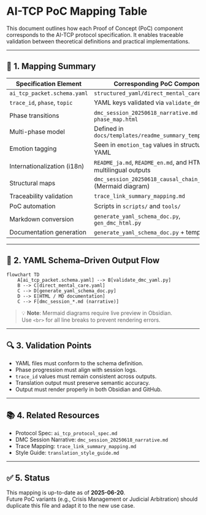 # AI-TCP PoC Mapping Table

This document outlines how each Proof of Concept (PoC) component corresponds to the AI-TCP protocol specification. It enables traceable validation between theoretical definitions and practical implementations.

---

## 🧭 1. Mapping Summary

| Specification Element          | Corresponding PoC Component                                     |
|-------------------------------|-----------------------------------------------------------------|
| `ai_tcp_packet.schema.yaml`   | `structured_yaml/direct_mental_care.yaml`                      |
| `trace_id`, `phase`, `topic`  | YAML keys validated via `validate_dmc_yaml.py`                 |
| Phase transitions              | `dmc_session_20250618_narrative.md` and `phase_map.html`       |
| Multi-phase model             | Defined in `docs/templates/readme_summary_template_*.md`       |
| Emotion tagging               | Seen in `emotion_tag` values in structured YAML                |
| Internationalization (i18n)   | `README_ja.md`, `README_en.md`, and HTML multilingual outputs  |
| Structural maps               | `dmc_session_20250618_causal_chain_en.md` (Mermaid diagram)    |
| Traceability validation       | `trace_link_summary_mapping.md`                               |
| PoC automation                | Scripts in `scripts/` and `tools/`                             |
| Markdown conversion           | `generate_yaml_schema_doc.py`, `gen_dmc_html.py`               |
| Documentation generation      | `generate_yaml_schema_doc.py` + templates                     |

---

## 🧩 2. YAML Schema–Driven Output Flow

```mermaid
flowchart TD
    A[ai_tcp_packet.schema.yaml] --> B[validate_dmc_yaml.py]
    B --> C[direct_mental_care.yaml]
    C --> D[generate_yaml_schema_doc.py]
    D --> E[HTML / MD documentation]
    C --> F[dmc_session_*.md (narrative)]
```

> 💡 **Note**: Mermaid diagrams require live preview in Obsidian.<br>
> Use `<br>` for all line breaks to prevent rendering errors.

---

## 🔍 3. Validation Points

- YAML files must conform to the schema definition.
- Phase progression must align with session logs.
- `trace_id` values must remain consistent across outputs.
- Translation output must preserve semantic accuracy.
- Output must render properly in both Obsidian and GitHub.

---

## 📚 4. Related Resources

- Protocol Spec: `ai_tcp_protocol_spec.md`
- DMC Session Narrative: `dmc_session_20250618_narrative.md`
- Trace Mapping: `trace_link_summary_mapping.md`
- Style Guide: `translation_style_guide.md`

---

## ✅ 5. Status

This mapping is up-to-date as of **2025-06-20**.  
Future PoC variants (e.g., Crisis Management or Judicial Arbitration) should duplicate this file and adapt it to the new use case.
